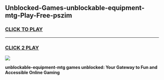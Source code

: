 
## Unblocked-Games-unblockable-equipment-mtg-Play-Free-pszim
<h3>
<a href="https://premium76.site?title=unblockable-equipment-mtg&ref=23A">CLICK TO PLAY</a></h3>
<hr>

<h3>
<a href="https://premium76.site?title=unblockable-equipment-mtg&ref=23A">CLICK 2 PLAY</a>
  
</h3>

<a href="https://premium76.site?title=unblockable-equipment-mtg&ref=23A"><img src="https://clearcache.store/games.png"></a>


**unblockable-equipment-mtg games unblocked: Your Gateway to Fun and Accessible Online Gaming**

